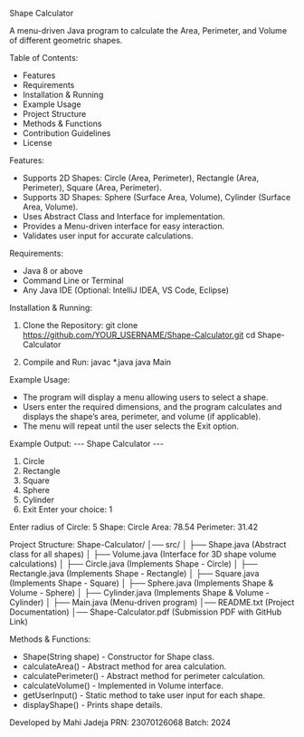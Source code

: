Shape Calculator

A menu-driven Java program to calculate the Area, Perimeter, and Volume of different geometric shapes.

Table of Contents:
- Features
- Requirements
- Installation & Running
- Example Usage
- Project Structure
- Methods & Functions
- Contribution Guidelines
- License

Features:
- Supports 2D Shapes: Circle (Area, Perimeter), Rectangle (Area, Perimeter), Square (Area, Perimeter).
- Supports 3D Shapes: Sphere (Surface Area, Volume), Cylinder (Surface Area, Volume).
- Uses Abstract Class and Interface for implementation.
- Provides a Menu-driven interface for easy interaction.
- Validates user input for accurate calculations.

Requirements:
- Java 8 or above
- Command Line or Terminal
- Any Java IDE (Optional: IntelliJ IDEA, VS Code, Eclipse)

Installation & Running:
1. Clone the Repository:
   git clone https://github.com/YOUR_USERNAME/Shape-Calculator.git
   cd Shape-Calculator

2. Compile and Run:
   javac *.java
   java Main

Example Usage:
- The program will display a menu allowing users to select a shape.
- Users enter the required dimensions, and the program calculates and displays the shape’s area, perimeter, and volume (if applicable).
- The menu will repeat until the user selects the Exit option.

Example Output:
--- Shape Calculator ---
1. Circle
2. Rectangle
3. Square
4. Sphere
5. Cylinder
6. Exit
Enter your choice: 1

Enter radius of Circle: 5
Shape: Circle
Area: 78.54
Perimeter: 31.42

Project Structure:
Shape-Calculator/
│── src/
│   ├── Shape.java (Abstract class for all shapes)
│   ├── Volume.java (Interface for 3D shape volume calculations)
│   ├── Circle.java (Implements Shape - Circle)
│   ├── Rectangle.java (Implements Shape - Rectangle)
│   ├── Square.java (Implements Shape - Square)
│   ├── Sphere.java (Implements Shape & Volume - Sphere)
│   ├── Cylinder.java (Implements Shape & Volume - Cylinder)
│   ├── Main.java (Menu-driven program)
│── README.txt (Project Documentation)
│── Shape-Calculator.pdf (Submission PDF with GitHub Link)

Methods & Functions:
- Shape(String shape) - Constructor for Shape class.
- calculateArea() - Abstract method for area calculation.
- calculatePerimeter() - Abstract method for perimeter calculation.
- calculateVolume() - Implemented in Volume interface.
- getUserInput() - Static method to take user input for each shape.
- displayShape() - Prints shape details.



Developed by Mahi Jadeja
PRN: 23070126068
Batch: 2024
